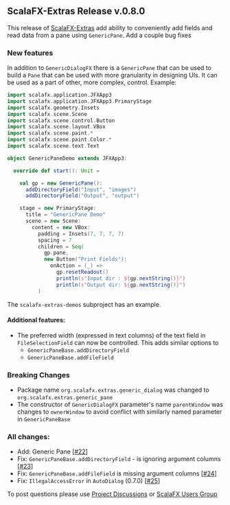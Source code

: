 ## ScalaFX-Extras Release v.0.8.0

This release of [ScalaFX-Extras] add ability to conveniently add fields and read data from a pane using `GenericPane`. Add a couple bug fixes 

### New features

In addition to `GenericDialogFX` there is a `GenericPane` that can be used to build a `Pane` that can be used with more
granularity in designing UIs. It can be used as a part of other, more complex, control. Example:

[//]: # (@formatter:off)
```scala
import scalafx.application.JFXApp3
import scalafx.application.JFXApp3.PrimaryStage
import scalafx.geometry.Insets
import scalafx.scene.Scene
import scalafx.scene.control.Button
import scalafx.scene.layout.VBox
import scalafx.scene.paint.*
import scalafx.scene.paint.Color.*
import scalafx.scene.text.Text

object GenericPaneDemo extends JFXApp3:

  override def start(): Unit =

    val gp = new GenericPane():
      addDirectoryField("Input", "images")
      addDirectoryField("Output", "output")

    stage = new PrimaryStage:
      title = "GenericPane Demo"
      scene = new Scene:
        content = new VBox:
          padding = Insets(7, 7, 7, 7)
          spacing = 7
          children = Seq(
            gp.pane,
            new Button("Print Fields"):
              onAction = (_) =>
                gp.resetReadout()
                println(s"Input dir : ${gp.nextString()}")
                println(s"Output dir: ${gp.nextString()}")
          )
```
[//]: # (@formatter:on)

The `scalafx-extras-demos` subproject has an example.

#### Additional features:

* The preferred width (expressed in text columns) of the text field in `FileSelectionField` can now be controlled. This
  adds similar options to
    * `GenericPaneBase.addDirectoryField`
    * `GenericPaneBase.addFileField`

### Breaking Changes

* Package name `org.scalafx.extras.generic_dialog` was changed to `org.scalafx.extras.generic_pane`
* The constructor of `GenericDialogFX` parameter's name `parentWindow` was changes to `ownerWindow` to avoid conflict
  with similarly named parameter in `GenericPaneBase`

### All changes:

* Add: Generic Pane [[#22]]
* Fix: `GenericPaneBase.addDirectoryField` - is ignoring argument columns [[#23]]
* Fix: `GenericPaneBase.addFileField` is missing argument columns [[#24]]
* Fix: `IllegalAccessError` in `AutoDialog` (0.7.0) [[#25]]

To post questions please use [Project Discussions][Discussions] or [ScalaFX Users Group][scalafx-users]

[ScalaFX-Extras]: https://github.com/scalafx/scalafx-extras

[Discussions]: https://github.com/scalafx/scalafx-extras/discussions

[scalafx-users]: https://groups.google.com/forum/#!forum/scalafx-users

[#22]: https://github.com/scalafx/scalafx-extras/issues/22

[#23]: https://github.com/scalafx/scalafx-extras/issues/23

[#24]: https://github.com/scalafx/scalafx-extras/issues/24

[#25]: https://github.com/scalafx/scalafx-extras/issues/25

